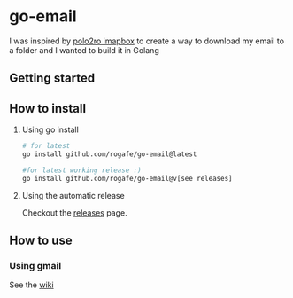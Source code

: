 
# go-email

I was inspired by [polo2ro imapbox](https://github.com/polo2ro/imapbox) to create a way to download my email to a folder and I wanted to build it in Golang

## Getting started

## How to install

1. Using go install

    ```bash
    # for latest
    go install github.com/rogafe/go-email@latest

    #for latest working release :)
    go install github.com/rogafe/go-email@v[see releases]

    ```

2. Using the automatic release

   Checkout the [releases](https://github.com/rogafe/go-email/releases) page.

## How to use

### Using gmail

See the [wiki](https://github.com/rogafe/go-email/wiki/Login-with-OAuth#how-to-with-gmail)
